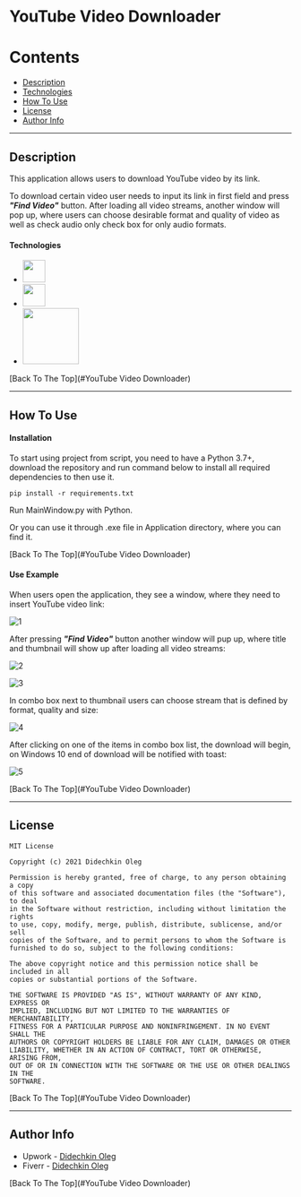 # YouTube Video Downloader

Contents
========

- [Description](#description)
- [Technologies](#technologies)
- [How To Use](#how-to-use)
- [License](#license)
- [Author Info](#author-info)

---

## Description

This application allows users to download YouTube video by its link.

To download certain video user needs to input its link in first field and press ***"Find Video"*** button. After loading all video streams, another window will pop up, where users can choose desirable format and quality of video as well as check audio only check box for only audio formats.

#### Technologies

* <img width="40px" src="https://user-images.githubusercontent.com/1499751/115736045-a513f280-a393-11eb-8dbd-ebd3eda15841.png"/>
* <img width="40px" src="https://user-images.githubusercontent.com/1499751/120833934-0ae6c300-c56b-11eb-8b72-2c8ee89486a7.png"/>
* <img width="100px" src="https://user-images.githubusercontent.com/1499751/120834084-3cf82500-c56b-11eb-914e-cea9f662e965.png"/>

[Back To The Top](#YouTube Video Downloader)

---

## How To Use

#### Installation

To start using project from script, you need to have a Python 3.7+, download the repository and run command below to install all required dependencies to then use it.

`pip install -r requirements.txt`

Run MainWindow.py with Python.

Or you can use it through .exe file in Application directory, where you can find it.

[Back To The Top](#YouTube Video Downloader)

#### Use Example

When users open the application, they see a window, where they need to insert YouTube video link:

![1](https://user-images.githubusercontent.com/1499751/120834624-f1924680-c56b-11eb-8030-b303cfc6ae28.PNG)

After pressing ***"Find Video"*** button another window will pup up, where title and thumbnail will show up after loading all video streams:

![2](https://user-images.githubusercontent.com/1499751/120835613-38347080-c56d-11eb-9397-0083b3e3de14.PNG)

![3](https://user-images.githubusercontent.com/1499751/120834908-52218380-c56c-11eb-9b1a-100386f74e8a.PNG)

In combo box next to thumbnail users can choose stream that is defined by format, quality and size:

![4](https://user-images.githubusercontent.com/1499751/120835651-43879c00-c56d-11eb-9cd8-fb92d15bc9b4.PNG)

After clicking on one of the items in combo box list, the download will begin, on Windows 10 end of download will be notified with toast:

![5](https://user-images.githubusercontent.com/1499751/120835251-be9c8280-c56c-11eb-8611-588a4c225847.PNG)

[Back To The Top](#YouTube Video Downloader)

---

## License

```text
MIT License

Copyright (c) 2021 Didechkin Oleg

Permission is hereby granted, free of charge, to any person obtaining a copy
of this software and associated documentation files (the "Software"), to deal
in the Software without restriction, including without limitation the rights
to use, copy, modify, merge, publish, distribute, sublicense, and/or sell
copies of the Software, and to permit persons to whom the Software is
furnished to do so, subject to the following conditions:

The above copyright notice and this permission notice shall be included in all
copies or substantial portions of the Software.

THE SOFTWARE IS PROVIDED "AS IS", WITHOUT WARRANTY OF ANY KIND, EXPRESS OR
IMPLIED, INCLUDING BUT NOT LIMITED TO THE WARRANTIES OF MERCHANTABILITY,
FITNESS FOR A PARTICULAR PURPOSE AND NONINFRINGEMENT. IN NO EVENT SHALL THE
AUTHORS OR COPYRIGHT HOLDERS BE LIABLE FOR ANY CLAIM, DAMAGES OR OTHER
LIABILITY, WHETHER IN AN ACTION OF CONTRACT, TORT OR OTHERWISE, ARISING FROM,
OUT OF OR IN CONNECTION WITH THE SOFTWARE OR THE USE OR OTHER DEALINGS IN THE
SOFTWARE.
```

[Back To The Top](#YouTube Video Downloader)

---

## Author Info

- Upwork - [Didechkin Oleg](https://www.upwork.com/freelancers/~01bc2c6d8b19205903)
- Fiverr - [Didechkin Oleg](https://www.fiverr.com/dbofury)

[Back To The Top](#YouTube Video Downloader)
